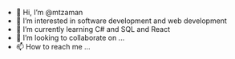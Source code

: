 - 👋 Hi, I’m @mtzaman
- 👀 I’m interested in software development and web development
- 🌱 I’m currently learning C# and SQL and React
- 💞️ I’m looking to collaborate on ...
- 📫 How to reach me ...

<!---
mtzaman/mtzaman is a ✨ special ✨ repository because its `README.md` (this file) appears on your GitHub profile.
You can click the Preview link to take a look at your changes.
--->
